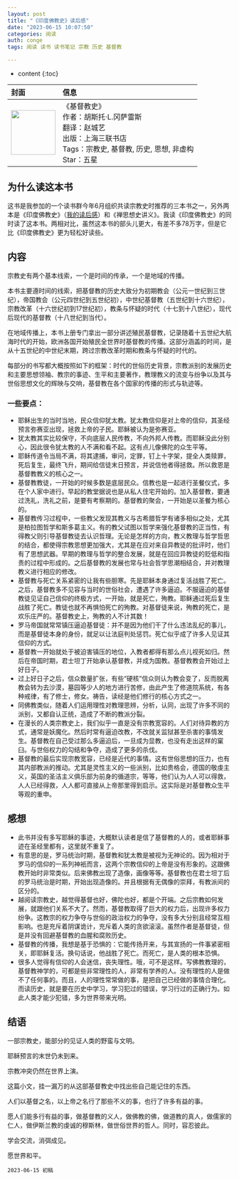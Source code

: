 ```yaml
---
layout: post
title: "《印度佛教史》读后感"
date: "2023-06-15 10:07:50"
categories: 阅读
auth: conge
tags: 阅读 读书 读书笔记 宗教 历史 基督教

---
```

* content
{:toc}

|封面|信息|
|:----|:----|
|<img src="https://img2.doubanio.com/view/subject/s/public/s29346733.jpg " width="100" /> |《基督教史》<br>作者：胡斯托·L.冈萨雷斯 <br>翻译：赵城艺<br>出版：上海三联书店 <br>Tags：宗教史, 基督教, 历史, 思想, 非虚构<br>Star：五星|

## 为什么读这本书

这书是我参加的一个读书群今年6月组织共读宗教史时推荐的三本书之一，另外两本是《印度佛教史》（[我的读后感](https://conge.livingwithfcs.org/2023/06/14/indian-buddhism/)）和《禅思想史讲义》。我读《印度佛教史》的同时读了这本书。两相对比，虽然这本书的部头儿更大，有差不多78万字，但是它比《印度佛教史》更为轻松好读些。





## 内容

宗教史有两个基本线索，一个是时间的传承，一个是地域的传播。

本书主要遵时间的线索，把基督教的历史大致分为初期教会（公元一世纪到三世纪），帝国教会（公元四世纪到五世纪初），中世纪基督教（五世纪到十六世纪），宗教改革（十六世纪初到17世纪初），教条与怀疑的时代（十七到十八世纪），现代后现代的基督教（十八世纪到当代）。

在地域传播上，本书上册专门拿出一部分讲述殖民基督教，记录随着十五世纪大航海时代的开始，欧洲各国开始殖民全世界时基督教的传播。这部分涵盖的时间，是从十五世纪的中世纪末期，跨过宗教改革时期和教条与怀疑的时代的。

每部分的书写都大概按照如下的框架：时代的世俗历史背景，宗教派别的发展历史和主要思想领袖、教宗的事迹、生平和主要著作，教理教义的流变与纷争以及其与世俗思想文化的辉映与交响，基督教在各个国家的传播的形式与轨迹等。

### 一些要点：

* 耶稣出生的当时当地，民众信仰犹太教。犹太教信仰是对上帝的信仰，其圣经预言弥赛亚出现，拯救上帝的子民。耶稣被认为是弥赛亚。
* 犹太教其实比较保守，不向底层人民传教，不向外邦人传教。而耶稣没此分别心，因此很令犹太教的人不满和看不起。这有点儿像佛陀的众生平等。
* 耶稣传道令当局不满，将其逮捕，审问，定罪，钉上十字架，提全人类赎罪，死后复生，最终飞升，期间给信徒末日预言，并说信他者得拯救。所以救恩是基督教教义的核心之一。
* 基督教教徒，一开始的时候多数是底层民众。信教也是一起进行圣餐仪式，多在个人家中进行。早起的教堂据说也是从私人住宅开始的。加入基督教，要通过洗礼，洗礼之前，是要有考察期的。基督教的聚会，一开始是以圣餐为核心的。
* 基督教传习过程中，一些教父发现其教义与古希腊哲学有诸多相似之处，尤其是柏拉图哲学和斯多葛主义。有的教父试图以哲学来强化基督教的正当性，有得教父则引导基督教徒去认识哲理。无论是怎样的方向，教义教理与哲学哲思的结合，都使得宗教思想更加强大，尤其是在应对来自异教徒的批评时，他们有了思想武器。早期的教理与哲学的整合发展，就是在回应异教徒的贬低和指责的过程中形成的。之后基督教的发展也常与社会哲学思潮相结合，并对教理教义进行相应的修改。
* 基督教与死亡关系紧密的让我有些胆寒。先是耶稣本身通过复活战胜了死亡。之后，基督教多不见容与当时的世俗社会，遭遇了许多逼迫。不服逼迫的基督教徒见证自己信仰的终极方式，一开始，就是死亡，殉教。耶稣通过死后复生战胜了死亡。教徒也就不再惧怕死亡的殉教。对基督徒来说，殉教的死亡，是欢乐庄严的。基督教史上，殉教的人不计其数！
* 罗马帝国就常常镇压逼迫基督徒：并不是因为他们干了什么违法乱纪的事儿，而是基督徒本身的身份，就足以让法庭判处惩罚。死亡似乎成了许多人见证其信仰的方式。
* 基督教一开始就处于被迫害镇压的地位，入教者都得有那么点儿视死如归。然后在帝国时期，君士坦丁开始承认基督教，并成为国教。基督教教会开始过上好日子。
* 过上好日子之后，信众数量扩张，有些“硬核”信众则认为教会变了，反而脱离教会转为去沙漠，墓园等少人的地方进行苦修，由此产生了修道院系统，有各种戒律，有了修士，修女。祷告，读经是他们修行的核心方式之一。
* 同佛教类似，随着人们运用理性对教理思辨，分析，认同，出现了许多不同的派别，又都自认正统，造成了不断的教派分裂。
* 在漫长的人类宗教史上，我们似乎一直是没有宗教宽容的。人们对待异教的方式，通常是妖魔化。然后时常有逼迫改教，不改就关监狱甚至杀害的事情发生。基督教在自己受过那么多逼迫后，一旦成为显教，也没有走出这样的窠臼。与世俗权力的勾结和争夺，造成了更多的杀伐。
* 基督教的最后实现宗教宽容，已经是近代的事情。这有世俗思想的压力，也有其内部教派的推动。尤其是灵性主义的一些派别，比如贵格会，德国的敬虔主义，英国的圣洁主义俱乐部为前身的循道宗，等等，他们认为人人可以得救，人人已经得救，人人都可直接从上帝那里得到启示。这实际是对基督教众生平等观的重申。

## 感想

* 此书并没有多写耶稣的事迹，大概默认读者是信了基督教的人的，或者耶稣事迹在圣经里都有，这里就不重复了。
* 有意思的是，罗马统治时期，基督教和犹太教是被视为无神论的。因为相对于罗马的信仰的一系列神衹而言，这两个宗教信仰的上帝是没有形象的。这跟佛教开始时非常类似。后来佛教出现了造像，画像等等。基督教也在君士坦丁后的罗马统治是时期，开始出现造像的。并且根据有无偶像的崇拜，有教派间的区分的。
* 越阅读宗教史，越觉得基督也好，佛陀也好，都是个开端。之后宗教如何发展，就跟他们关系不大了。然而，基督教取得了巨大的权力后，出现许多权力纷争。这教宗的权力争夺与世俗的政治权力的争夺，没有多大分别且经常互相影响。也是充斥着阴谋诡计，充斥着人类的贪欲滚滚。虽然作者是基督徒，但是并没有回避基督教的血腥和腐败历史。
* 基督教的传播，我想是基于恐惧的：它能传扬开来，与其宣扬的一件事紧密相关，即耶稣复活。换句话说，他战胜了死亡。而死亡，是人类的根本恐惧。
* 很多人觉得有信仰的人会迷信，丧失理性。哦，可不是这样。写佛教教理的，基督教神学的，可都是些非常理性的人，非常有学养的人。没有理性的人是做不了任何事的。而且，人的理性常常做的事，是把自己已经做的事情合理化。而读历史，就是要在历史中学习，学习犯过的错误，学习行过的正确行为。如此人类才能少犯错，多为世界带来光明。

## 结语

一部宗教史，能部分的见证人类的野蛮与文明。

耶稣预言的末世仍未到来。

宗教冲突仍然在世界上演。

这篇小文，挂一漏万的从这部基督教史中找出些自己能记住的东西。

人们以基督之名，以上帝之名行了那些不义的事，也行了许多有益的事。

愿人们能多行有益的事，做基督教的义人，做佛教的佛，做道教的真人，做儒家的仁人，做伊斯兰教的虔诚的穆斯林，做世俗世界的哲人。同时，容忍彼此。

学会交流，消弭成见。

愿世界和平。

```
2023-06-15 初稿
```
